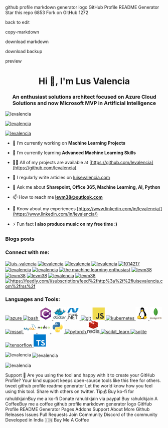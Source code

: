 github profile markdown generator logo
GitHub Profile README Generator
Star this repo
6853
Fork on GitHub
1272

back to edit

copy-markdown

download markdown

download backup

preview
<h1 align="center">Hi 👋, I'm Lus Valencia</h1>
<h3 align="center">An enthusiast solutions architect focused on Azure Cloud Solutions and now Microsoft MVP in Artificial Intelligence</h3>

<p align="left"> <img src="https://komarev.com/ghpvc/?username=levalencia&label=Profile%20views&color=0e75b6&style=flat" alt="levalencia" /> </p>

<p align="left"> <a href="https://github.com/ryo-ma/github-profile-trophy"><img src="https://github-profile-trophy.vercel.app/?username=levalencia" alt="levalencia" /></a> </p>

<p align="left"> <a href="https://twitter.com/levalencia" target="blank"><img src="https://img.shields.io/twitter/follow/levalencia?logo=twitter&style=for-the-badge" alt="levalencia" /></a> </p>

- 🔭 I’m currently working on **Machine Learning Projects**

- 🌱 I’m currently learning **Advanced Machine Learning Skills**

- 👨‍💻 All of my projects are available at [https://github.com/levalencia](https://github.com/levalencia)

- 📝 I regularly write articles on [luisevalencia.com](luisevalencia.com)

- 💬 Ask me about **Sharepoint, Office 365, Machine Learning, AI, Python**

- 📫 How to reach me **levm38@outlook.com**

- 📄 Know about my experiences [https://www.linkedin.com/in/levalencia/](https://www.linkedin.com/in/levalencia/)

- ⚡ Fun fact **I also produce music on my free time :)**

### Blogs posts
<!-- BLOG-POST-LIST:START -->
<!-- BLOG-POST-LIST:END -->

<h3 align="left">Connect with me:</h3>
<p align="left">
<a href="https://codepen.io/luis-valencia" target="blank"><img align="center" src="https://raw.githubusercontent.com/rahuldkjain/github-profile-readme-generator/master/src/images/icons/Social/codepen.svg" alt="luis-valencia" height="30" width="40" /></a>
<a href="https://dev.to/levalencia" target="blank"><img align="center" src="https://cdn.jsdelivr.net/npm/simple-icons@3.0.1/icons/dev-dot-to.svg" alt="levalencia" height="30" width="40" /></a>
<a href="https://twitter.com/levalencia" target="blank"><img align="center" src="https://raw.githubusercontent.com/rahuldkjain/github-profile-readme-generator/master/src/images/icons/Social/twitter.svg" alt="levalencia" height="30" width="40" /></a>
<a href="https://linkedin.com/in/levalencia" target="blank"><img align="center" src="https://raw.githubusercontent.com/rahuldkjain/github-profile-readme-generator/master/src/images/icons/Social/linked-in-alt.svg" alt="levalencia" height="30" width="40" /></a>
<a href="https://stackoverflow.com/users/1014217" target="blank"><img align="center" src="https://raw.githubusercontent.com/rahuldkjain/github-profile-readme-generator/master/src/images/icons/Social/stack-overflow.svg" alt="1014217" height="30" width="40" /></a>
<a href="https://codesandbox.com/levalencia" target="blank"><img align="center" src="https://cdn.jsdelivr.net/npm/simple-icons@3.0.1/icons/codesandbox.svg" alt="levalencia" height="30" width="40" /></a>
<a href="https://kaggle.com/levalencia" target="blank"><img align="center" src="https://raw.githubusercontent.com/rahuldkjain/github-profile-readme-generator/master/src/images/icons/Social/kaggle.svg" alt="levalencia" height="30" width="40" /></a>
<a href="https://www.youtube.com/c/the machine learning enthusiast" target="blank"><img align="center" src="https://raw.githubusercontent.com/rahuldkjain/github-profile-readme-generator/master/src/images/icons/Social/youtube.svg" alt="the machine learning enthusiast" height="30" width="40" /></a>
<a href="https://www.codechef.com/users/levm38" target="blank"><img align="center" src="https://cdn.jsdelivr.net/npm/simple-icons@3.1.0/icons/codechef.svg" alt="levm38" height="30" width="40" /></a>
<a href="https://www.hackerrank.com/levm38" target="blank"><img align="center" src="https://raw.githubusercontent.com/rahuldkjain/github-profile-readme-generator/master/src/images/icons/Social/hackerrank.svg" alt="levm38" height="30" width="40" /></a>
<a href="https://codeforces.com/profile/levm38" target="blank"><img align="center" src="https://cdn.jsdelivr.net/npm/simple-icons@3.0.1/icons/codeforces.svg" alt="levm38" height="30" width="40" /></a>
<a href="https://www.leetcode.com/levalencia" target="blank"><img align="center" src="https://raw.githubusercontent.com/rahuldkjain/github-profile-readme-generator/master/src/images/icons/Social/leet-code.svg" alt="levalencia" height="30" width="40" /></a>
<a href="https://www.hackerearth.com/levm38" target="blank"><img align="center" src="https://raw.githubusercontent.com/rahuldkjain/github-profile-readme-generator/master/src/images/icons/Social/hackerearth.svg" alt="levm38" height="30" width="40" /></a>
<a href="/https://feedly.com/i/subscription/feed%2fhttp%3a%2f%2fluisevalencia.com%2frss%2f" target="blank"><img align="center" src="https://raw.githubusercontent.com/rahuldkjain/github-profile-readme-generator/master/src/images/icons/Social/rss.svg" alt="https://feedly.com/i/subscription/feed%2fhttp%3a%2f%2fluisevalencia.com%2frss%2f" height="30" width="40" /></a>
</p>

<h3 align="left">Languages and Tools:</h3>
<p align="left"> <a href="https://azure.microsoft.com/en-in/" target="_blank"> <img src="https://www.vectorlogo.zone/logos/microsoft_azure/microsoft_azure-icon.svg" alt="azure" width="40" height="40"/> </a> <a href="https://www.gnu.org/software/bash/" target="_blank"> <img src="https://www.vectorlogo.zone/logos/gnu_bash/gnu_bash-icon.svg" alt="bash" width="40" height="40"/> </a> <a href="https://www.w3schools.com/cs/" target="_blank"> <img src="https://raw.githubusercontent.com/devicons/devicon/master/icons/csharp/csharp-original.svg" alt="csharp" width="40" height="40"/> </a> <a href="https://www.docker.com/" target="_blank"> <img src="https://raw.githubusercontent.com/devicons/devicon/master/icons/docker/docker-original-wordmark.svg" alt="docker" width="40" height="40"/> </a> <a href="https://dotnet.microsoft.com/" target="_blank"> <img src="https://raw.githubusercontent.com/devicons/devicon/master/icons/dot-net/dot-net-original-wordmark.svg" alt="dotnet" width="40" height="40"/> </a> <a href="https://git-scm.com/" target="_blank"> <img src="https://www.vectorlogo.zone/logos/git-scm/git-scm-icon.svg" alt="git" width="40" height="40"/> </a> <a href="https://developer.mozilla.org/en-US/docs/Web/JavaScript" target="_blank"> <img src="https://raw.githubusercontent.com/devicons/devicon/master/icons/javascript/javascript-original.svg" alt="javascript" width="40" height="40"/> </a> <a href="https://kubernetes.io" target="_blank"> <img src="https://www.vectorlogo.zone/logos/kubernetes/kubernetes-icon.svg" alt="kubernetes" width="40" height="40"/> </a> <a href="https://www.linux.org/" target="_blank"> <img src="https://raw.githubusercontent.com/devicons/devicon/master/icons/linux/linux-original.svg" alt="linux" width="40" height="40"/> </a> <a href="https://www.mongodb.com/" target="_blank"> <img src="https://raw.githubusercontent.com/devicons/devicon/master/icons/mongodb/mongodb-original-wordmark.svg" alt="mongodb" width="40" height="40"/> </a> <a href="https://www.microsoft.com/en-us/sql-server" target="_blank"> <img src="https://www.svgrepo.com/show/303229/microsoft-sql-server-logo.svg" alt="mssql" width="40" height="40"/> </a> <a href="https://www.mysql.com/" target="_blank"> <img src="https://raw.githubusercontent.com/devicons/devicon/master/icons/mysql/mysql-original-wordmark.svg" alt="mysql" width="40" height="40"/> </a> <a href="https://nodejs.org" target="_blank"> <img src="https://raw.githubusercontent.com/devicons/devicon/master/icons/nodejs/nodejs-original-wordmark.svg" alt="nodejs" width="40" height="40"/> </a> <a href="https://www.python.org" target="_blank"> <img src="https://raw.githubusercontent.com/devicons/devicon/master/icons/python/python-original.svg" alt="python" width="40" height="40"/> </a> <a href="https://pytorch.org/" target="_blank"> <img src="https://www.vectorlogo.zone/logos/pytorch/pytorch-icon.svg" alt="pytorch" width="40" height="40"/> </a> <a href="https://redis.io" target="_blank"> <img src="https://raw.githubusercontent.com/devicons/devicon/master/icons/redis/redis-original-wordmark.svg" alt="redis" width="40" height="40"/> </a> <a href="https://scikit-learn.org/" target="_blank"> <img src="https://upload.wikimedia.org/wikipedia/commons/0/05/Scikit_learn_logo_small.svg" alt="scikit_learn" width="40" height="40"/> </a> <a href="https://www.sqlite.org/" target="_blank"> <img src="https://www.vectorlogo.zone/logos/sqlite/sqlite-icon.svg" alt="sqlite" width="40" height="40"/> </a> <a href="https://www.tensorflow.org" target="_blank"> <img src="https://www.vectorlogo.zone/logos/tensorflow/tensorflow-icon.svg" alt="tensorflow" width="40" height="40"/> </a> <a href="https://www.typescriptlang.org/" target="_blank"> <img src="https://raw.githubusercontent.com/devicons/devicon/master/icons/typescript/typescript-original.svg" alt="typescript" width="40" height="40"/> </a> </p>

<p><img align="left" src="https://github-readme-stats.vercel.app/api/top-langs?username=levalencia&show_icons=true&locale=en&layout=compact" alt="levalencia" /></p>

<p>&nbsp;<img align="center" src="https://github-readme-stats.vercel.app/api?username=levalencia&show_icons=true&locale=en" alt="levalencia" /></p>

<p><img align="center" src="https://github-readme-streak-stats.herokuapp.com/?user=levalencia&" alt="levalencia" /></p>

Support 🙏
Are you using the tool and happy with it to create your GitHub Profile?
Your kind support keeps open-source tools like this free for others.
tweet github profile readme generator
Let the world know how you feel using this tool. Share with others on twitter.
Tip💰
Buy ko-fi for rahuldkjainBuy me a ko-fi
Donate rahuldkjain via paypal
Buy rahuldkjain A CoffeeBuy me a coffee
github profile markdown generator logo
GitHub Profile README Generator
Pages
Addons
Support
About
More
Github
Releases
Issues
Pull Requests
Join Community
Discord of the community
Developed in India 🇮🇳
Buy Me A Coffee

